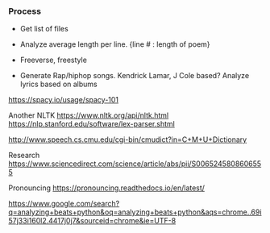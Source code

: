 ### Process

- Get list of files
- Analyze average length per line. {line # : length of poem}
- Freeverse, freestyle


- Generate Rap/hiphop songs. Kendrick Lamar, J Cole based? Analyze lyrics based on 
albums

https://spacy.io/usage/spacy-101

Another NLTK
https://www.nltk.org/api/nltk.html
https://nlp.stanford.edu/software/lex-parser.shtml

http://www.speech.cs.cmu.edu/cgi-bin/cmudict?in=C+M+U+Dictionary

Research
https://www.sciencedirect.com/science/article/abs/pii/S0065245808606555

Pronouncing
https://pronouncing.readthedocs.io/en/latest/

https://www.google.com/search?q=analyzing+beats+python&oq=analyzing+beats+python&aqs=chrome..69i57j33i160l2.4417j0j7&sourceid=chrome&ie=UTF-8
